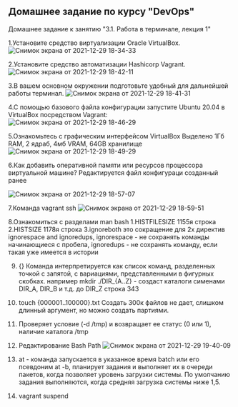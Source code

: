 ## Домашнее задание по курсу "DevOps"
Домашнее задание к занятию "3.1. Работа в терминале, лекция 1"


1.Установите средство виртуализации Oracle VirtualBox.
![Снимок экрана от 2021-12-29 18-34-33](https://user-images.githubusercontent.com/26147777/147685095-fbacaa2c-4cf9-4c27-9f95-ab1a6421e36a.png)


2.Установите средство автоматизации Hashicorp Vagrant.
![Снимок экрана от 2021-12-29 18-42-11](https://user-images.githubusercontent.com/26147777/147679101-e1c32cc5-844a-4b96-b1fd-acf996ba4c51.png)

3.В вашем основном окружении подготовьте удобный для дальнейшей работы терминал.
![Снимок экрана от 2021-12-29 18-41-31](https://user-images.githubusercontent.com/26147777/147679051-48b20eec-c64d-4ada-aa67-f1697dffe933.png)

4.С помощью базового файла конфигурации запустите Ubuntu 20.04 в VirtualBox посредством Vagrant:
![Снимок экрана от 2021-12-29 18-46-29](https://user-images.githubusercontent.com/26147777/147679502-48762c33-cc13-4996-b730-e0c08655888b.png)

5.Ознакомьтесь с графическим интерфейсом VirtualBox
Выделено 1Гб RAM, 2 ядраб, 4мб VRAM, 64GB хранилище
![Снимок экрана от 2021-12-29 18-49-29](https://user-images.githubusercontent.com/26147777/147679884-1e5222d8-7894-4bab-90a5-de3ee9921cb8.png)

6.Как добавить оперативной памяти или ресурсов процессора виртуальной машине?
Редактируется файл конфигураци созданный ранее

![Снимок экрана от 2021-12-29 18-57-07](https://user-images.githubusercontent.com/26147777/147680647-535ff398-7ace-4d29-95e2-78278e791f4b.png)

7.Команда vagrant ssh
![Снимок экрана от 2021-12-29 18-59-51](https://user-images.githubusercontent.com/26147777/147680813-b33f542b-e3d6-4288-a7e5-c8e4267c0e96.png)

8.Ознакомиться с разделами man bash
 1.HISTFILESIZE 1155я строка
 2.HISTSIZE 1178я строка
 3.ignoreboth это сокращение для 2х директив ignorespace and ignoredups, 
    ignorespace - не сохранять команды начинающиеся с пробела, 
    ignoredups - не сохранять команду, если такая уже имеется в истории

9. {} Команда интерпретируется как список команд, разделенных точкой с запятой, с вариациями, представленными в фигурных скобках.
например mkdir ./DIR_{A..Z} - создаст каталоги сименами DIR_A, DIR_B и т.д. до DIR_Z
строка 343
10. touch {000001..100000}.txt
Создать 300к файлов не дает, слишком длинный аргумент, но можно создать партиями.
11. Проверяет условие (-d /tmp) и возвращает ее статус (0 или 1), наличие каталога /tmp
12. Редактирование Bash Path
![Снимок экрана от 2021-12-29 19-40-09](https://user-images.githubusercontent.com/26147777/147684574-55d60bd1-7202-408e-a6b0-4a34c02837a6.png)

13. at - команда запускается в указанное время
batch или его псевдоним at -b, планирует задания и выполняет их в очереди пакетов, когда позволяет уровень загрузки системы. По умолчанию задания выполняются, когда средняя загрузка системы ниже 1,5. 
14. vagrant suspend


